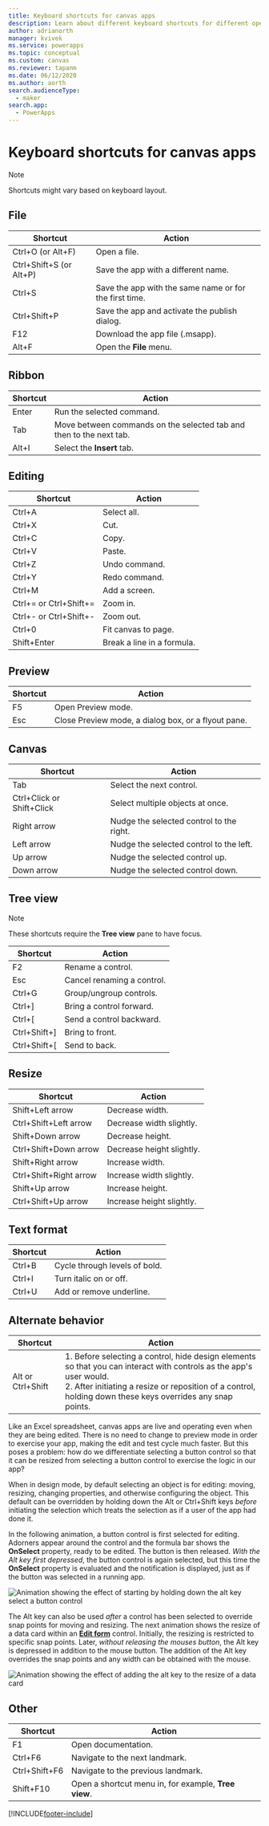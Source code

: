 ```yaml
---
title: Keyboard shortcuts for canvas apps
description: Learn about different keyboard shortcuts for different operations in canvas apps.
author: adrianorth
manager: kvivek
ms.service: powerapps
ms.topic: conceptual
ms.custom: canvas
ms.reviewer: tapanm
ms.date: 06/12/2020
ms.author: aorth
search.audienceType: 
  - maker
search.app: 
  - PowerApps
---
```

# Keyboard shortcuts for canvas apps

> [!NOTE]
> Shortcuts might vary based on keyboard layout.

## File

| Shortcut | Action |
|--|--|
| Ctrl+O (or Alt+F) | Open a file. |
| Ctrl+Shift+S (or Alt+P) | Save the app with a different name. |
| Ctrl+S | Save the app with the same name or for the first time. |
| Ctrl+Shift+P | Save the app and activate the publish dialog. |
| F12 | Download the app file (.msapp). |
| Alt+F | Open the **File** menu. |

## Ribbon

| Shortcut | Action |
|--|--|
| Enter | Run the selected command. |
| Tab | Move between commands on the selected tab and then to the next tab. |
| Alt+I | Select the **Insert** tab. |

## Editing

| Shortcut | Action |
|--|--|
| Ctrl+A | Select all. |
| Ctrl+X | Cut. |
| Ctrl+C | Copy. |
| Ctrl+V | Paste. |
| Ctrl+Z | Undo command. |
| Ctrl+Y | Redo command. |
| Ctrl+M | Add a screen. |
| Ctrl+= or Ctrl+Shift+= | Zoom in. |
| Ctrl+- or Ctrl+Shift+- | Zoom out. |
| Ctrl+0 | Fit canvas to page. |
| Shift+Enter | Break a line in a formula. |

## Preview

| Shortcut | Action |
|--|--|
| F5 | Open Preview mode. |
| Esc | Close Preview mode, a dialog box, or a flyout pane.|

## Canvas

| Shortcut | Action |
|--|--|
| Tab | Select the next control. |
| Ctrl+Click or Shift+Click | Select multiple objects at once. |
| Right arrow | Nudge the selected control to the right. |
| Left arrow | Nudge the selected control to the left. |
| Up arrow | Nudge the selected control up. |
| Down arrow | Nudge the selected control down. |

## Tree view

> [!NOTE]
> These shortcuts require the **Tree view** pane to have focus.

| Shortcut | Action |
|--|--|
| F2 | Rename a control. |
| Esc | Cancel renaming a control. |
| Ctrl+G | Group/ungroup controls. |
| Ctrl+] | Bring a control forward. |
| Ctrl+[ | Send a control backward. |
| Ctrl+Shift+] | Bring to front. |
| Ctrl+Shift+[ | Send to back. |

## Resize

| Shortcut | Action |
|--|--|
| Shift+Left arrow | Decrease width. |
| Ctrl+Shift+Left arrow | Decrease width slightly. |
| Shift+Down arrow | Decrease height. |
| Ctrl+Shift+Down arrow | Decrease height slightly. |
| Shift+Right arrow | Increase width. |
| Ctrl+Shift+Right arrow | Increase width slightly. |
| Shift+Up arrow | Increase height. |
| Ctrl+Shift+Up arrow | Increase height slightly. |

## Text format

| Shortcut | Action |
|--|--|
| Ctrl+B  | Cycle through levels of bold. |
| Ctrl+I | Turn italic on or off. |
| Ctrl+U | Add or remove underline. |

## Alternate behavior

| Shortcut | Action |
|--|--|
| Alt or Ctrl+Shift | 1. Before selecting a control, hide design elements so that you can interact with controls as the app's user would.<br>2. After initiating a resize or reposition of a control, holding down these keys overrides any snap points. |

Like an Excel spreadsheet, canvas apps are live and operating even when they are being edited.  There is no need to change to preview mode in order to exercise your app, making the edit and test cycle much faster.  But this poses a problem: how do we differentiate selecting a button control so that it can be resized from selecting a button control to exercise the logic in our app?

When in design mode, by default selecting an object is for editing: moving, resizing, changing properties, and otherwise configuring the object.  This default can be overridden by holding down the Alt or Ctrl+Shift keys *before* initiating the selection which treats the selection as if a user of the app had done it.  

In the following animation, a button control is first selected for editing.  Adorners appear around the control and the formula bar shows the **OnSelect** property, ready to be edited.  The button is then released.  *With the Alt key first depressed*, the button control is again selected, but this time the **OnSelect** property is evaluated and the notification is displayed, just as if the button was selected in a running app.  

![Animation showing the effect of starting by holding down the alt key select a button control](media/keyboard-shortcuts/alt-select.gif)

The Alt key can also be used *after* a control has been selected to override snap points for moving and resizing.  The next animation shows the resize of a data card within an [**Edit form**](controls/control-form-detail.md) control.  Initially, the resizing is restricted to specific snap points.  Later, *without releasing the mouses button*, the Alt key is depressed in addition to the mouse button. The addition of the Alt key overrides the snap points and any width can be obtained with the mouse. 

![Animation showing the effect of adding the alt key to the resize of a data card](media/keyboard-shortcuts/alt-fine-control.gif)

## Other

| Shortcut | Action |
|--|--|
| F1 | Open documentation. |
| Ctrl+F6 | Navigate to the next landmark. |
| Ctrl+Shift+F6 | Navigate to the previous landmark. |
| Shift+F10 | Open a shortcut menu in, for example, **Tree view**. |


 


[!INCLUDE[footer-include](../../includes/footer-banner.md)]
